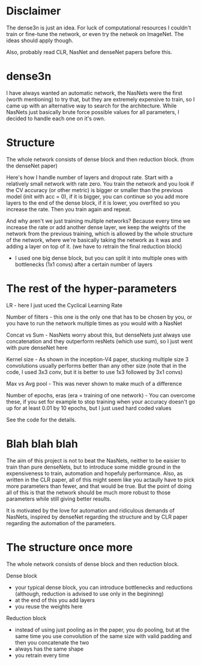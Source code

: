 # Disclaimer
The dense3n is just an idea. For luck of computational resources I couldn't train or fine-tune the network, or even try the netwok on ImageNet. The ideas should apply though.

Also, probably read CLR, NasNet and denseNet papers before this.

# dense3n

I have always wanted an automatic network, the NasNets were the first (worth mentioning) to try that, but they are extremely expensive to train, so I came up with an alternative way to search for the architecture. While NasNets just basically brute force possible values for all parameters, I decided to handle each one on it's own.

# Structure
The whole network consists of dense block and then reduction block. (from the denseNet paper)

Here's how I handle number of layers and dropout rate. Start with a relatively small network with rate zero. You train the network and you look if the CV accuracy (or other metric) is bigger or smaller than the previous model (init with acc = 0), if it is bigger, you can continue so you add more layers to the end of the dense block, if it is lower, you overfited so you increase the rate. Then you train again and repeat.

And why aren't we just training multiple networks? Because every time we increase the rate or add another dense layer, we keep the weights of the network from the previous training, which is allowed by the whole structure of the network, where we're basically taking the network as it was and adding a layer on top of it. (we have to retrain the final reduction block)

* I used one big dense block, but you can split it into multiple ones with bottlenecks (1x1 convs) after a certain number of layers

# The rest of the hyper-parameters
  LR - here I just uced the Cyclical Learning Rate
  
  Number of filters - this one is the only one that has to be chosen by you, or you have to run the network multiple times as you would with a NasNet
  
  Concat vs Sum - NasNets worry about this, but denseNets just always use concatenation and they outperform resNets (which use sum), so I just went with pure denseNet here
  
  Kernel size - As shown in the inception-V4 paper, stucking multiple size 3 convolutions usually performs better than any other size (note that in the code, I used 3x3 conv, but it is better to use 1x3 followed by 3x1 convs)
  
  Max vs Avg pool - This was never shown to make much of a difference
  
  Number of epochs, eras (era = training of one network) - You can overcome these, if you set for example to stop training when your accuracy doesn't go up for at least 0.01 by 10 epochs, but I just used hard coded values
 
See the code for the details.

# Blah blah blah

The aim of this project is not to beat the NasNets, neither to be eaisier to train than pure denseNets, but to introduce some middle ground in the expensiveness to train, automation and hopefuly performance. Also, as written in the CLR paper, all of this might seem like you actaully have to pick more parameters than fewer, and that would be true. But the point of doing all of this is that the network should be much more robust to those parameters while still giving better results.

It is motivated by the love for automation and ridiculous demands of NasNets, inspired by denseNet regarding the structure and by CLR paper regarding the automation of the parameters.

# The structure once more
The whole network consists of dense block and then reduction block.

Dense block
- your typical dense block, you can introduce bottlenecks and reductions (although, reduction is advised to use only in the begininng)
- at the end of this you add layers
- you reuse the weights here

Reduction block
- instead of using just pooling as in the paper, you do pooling, but at the same time you use convolution of the same size with valid padding and then you concatenate the two
- always has the same shape
- you retrain every time
